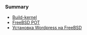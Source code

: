 ### Summary
* [Build-kernel](posts/build-kernel.md)
* [FreeBSD POT](posts/fbsd_pot.md)
* [Установка Wordpress на FreeBSD](posts/fbsd_wordpress.md)

